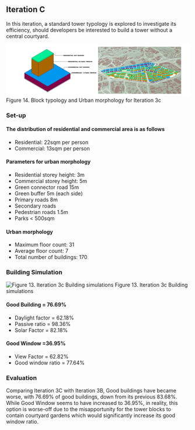 ## Iteration C
In this iteration, a standard tower typology is explored to investigate its efficiency, should developers be interested to build a tower without a central courtyard.


![Figure 14. Block typology and Urban morphology for Iteration 3c](./imgs/iteration_3c.png)
Figure 14. Block typology and Urban morphology for Iteration 3c

### Set-up

#### The distribution of residential and commercial area is as follows
* Residential: 22sqm per person
* Commercial: 13sqm per person 
#### Parameters for urban morphology
* Residential storey height: 3m
* Commercial storey height: 5m
* Green connector road 15m
* Green buffer 5m (each side)
* Primary roads 8m
* Secondary roads
* Pedestrian roads 1.5m
* Parks < 500sqm
#### Urban morphology
* Maximum floor count: 31
* Average floor count: 7
* Total number of buildings: 170

### Building Simulation

![Figure 13. Iteration 3c Building simulations](./imgs/eval_3c.png)
Figure 13. Iteration 3c Building simulations

#### Good Building = 76.69%
* Daylight factor = 62.18%
* Passive ratio = 98.36%
* Solar Factor = 82.18% 

#### Good Window =36.95%
* View Factor = 62.82%
* Good window ratio = 77.64%

### Evaluation
Comparing Iteration 3C with Iteration 3B, Good buildings have became worse, with 76.69% of good buildings, down from its previous 83.68%. While Good Window seems to have increased to 36.95%, in reality, this option is worse-off due to the misapportunity for the tower blocks to contain courtyard gardens which would significantly increase its good window ratio.

